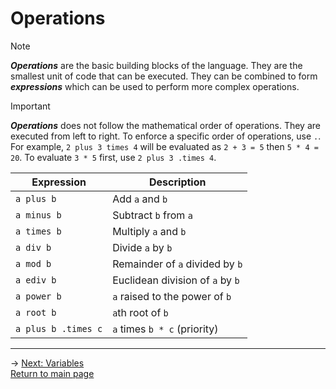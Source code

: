 # Operations
> [!NOTE]
> ***Operations*** are the basic building blocks of the language. They are the smallest unit of code that can be executed. They can be combined to form ***expressions*** which can be used to perform more complex operations.

> [!IMPORTANT]
> ***Operations*** does not follow the mathematical order of operations. They are executed from left to right. To enforce a specific order of operations, use `.`. For example, `2 plus 3 times 4` will be evaluated as `2 + 3 = 5` then `5 * 4 = 20`. To evaluate `3 * 5` first, use `2 plus 3 .times 4`.

| Expression | Description |
|---|---|
| `a plus b` | Add `a` and `b` |
| `a minus b` | Subtract `b` from `a` |
| `a times b` | Multiply `a` and `b` |
| `a div b` | Divide `a` by `b` |
| `a mod b` | Remainder of `a` divided by `b` |
| `a ediv b` | Euclidean division of `a` by `b` |
| `a power b` | `a` raised to the power of `b` |
| `a root b` | `a`th root of `b` |
| `a plus b .times c` | `a` times `b * c` (priority) |

---

-> [Next: Variables](variables.md)\
[Return to main page](README.md)